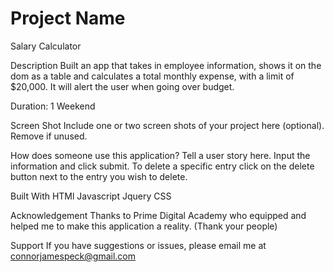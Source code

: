 # Project Name

Salary Calculator

Description
Built an app that takes in employee information, shows it on the dom as a table and calculates a total monthly expense, with a limit of $20,000. It will alert the user when going over budget. 

Duration: 1 Weekend 

Screen Shot
Include one or two screen shots of your project here (optional). Remove if unused.

How does someone use this application? Tell a user story here.
Input the information and click submit. To delete a specific entry click on the delete button next to the entry you wish to delete.

Built With
HTMl
Javascript
Jquery
CSS

Acknowledgement
Thanks to Prime Digital Academy who equipped and helped me to make this application a reality. (Thank your people)

Support
If you have suggestions or issues, please email me at connorjamespeck@gmail.com
